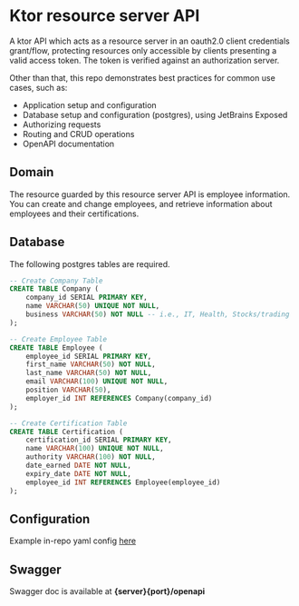 # Ktor resource server API 

A ktor API which acts as a resource server in an oauth2.0 client credentials 
grant/flow, protecting resources only accessible by clients presenting a valid access token. 
The token is verified against an authorization server.

Other than that, this repo demonstrates best practices for common use cases, such as:
- Application setup and configuration
- Database setup and configuration (postgres), using JetBrains Exposed
- Authorizing requests  
- Routing and CRUD operations
- OpenAPI documentation

## Domain
The resource guarded by this resource server API is employee information. You can create and change employees, and 
retrieve information about employees and their certifications.

## Database 
The following postgres tables are required. 

````sql
-- Create Company Table
CREATE TABLE Company (
    company_id SERIAL PRIMARY KEY,
    name VARCHAR(50) UNIQUE NOT NULL,
    business VARCHAR(50) NOT NULL -- i.e., IT, Health, Stocks/trading
);

-- Create Employee Table
CREATE TABLE Employee (
    employee_id SERIAL PRIMARY KEY,
    first_name VARCHAR(50) NOT NULL,
    last_name VARCHAR(50) NOT NULL,
    email VARCHAR(100) UNIQUE NOT NULL,
    position VARCHAR(50),
    employer_id INT REFERENCES Company(company_id)
);

-- Create Certification Table
CREATE TABLE Certification (
    certification_id SERIAL PRIMARY KEY,
    name VARCHAR(100) UNIQUE NOT NULL,
    authority VARCHAR(100) NOT NULL,
    date_earned DATE NOT NULL,
    expiry_date DATE NOT NULL,
    employee_id INT REFERENCES Employee(employee_id)
);
````

## Configuration
Example in-repo yaml config [here](src/main/resources/application.yaml)

## Swagger
Swagger doc is available at **{server}{port}/openapi**